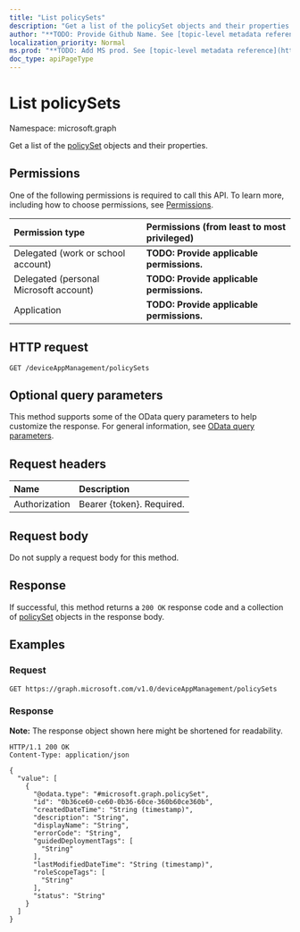 ```yaml
---
title: "List policySets"
description: "Get a list of the policySet objects and their properties."
author: "**TODO: Provide Github Name. See [topic-level metadata reference](https://msgo.azurewebsites.net/add/document/guidelines/metadata.html#topic-level-metadata)**"
localization_priority: Normal
ms.prod: "**TODO: Add MS prod. See [topic-level metadata reference](https://msgo.azurewebsites.net/add/document/guidelines/metadata.html#topic-level-metadata)**"
doc_type: apiPageType
---
```


# List policySets
Namespace: microsoft.graph



Get a list of the [policySet](../resources/policyset.md) objects and their properties.

## Permissions
One of the following permissions is required to call this API. To learn more, including how to choose permissions, see [Permissions](/graph/permissions-reference).

|Permission type|Permissions (from least to most privileged)|
|:---|:---|
|Delegated (work or school account)|**TODO: Provide applicable permissions.**|
|Delegated (personal Microsoft account)|**TODO: Provide applicable permissions.**|
|Application|**TODO: Provide applicable permissions.**|

## HTTP request

<!-- {
  "blockType": "ignored"
}
-->
``` http
GET /deviceAppManagement/policySets
```

## Optional query parameters
This method supports some of the OData query parameters to help customize the response. For general information, see [OData query parameters](/graph/query-parameters).

## Request headers
|Name|Description|
|:---|:---|
|Authorization|Bearer {token}. Required.|

## Request body
Do not supply a request body for this method.

## Response

If successful, this method returns a `200 OK` response code and a collection of [policySet](../resources/policyset.md) objects in the response body.

## Examples

### Request
<!-- {
  "blockType": "request",
  "name": "list_policyset"
}
-->
``` http
GET https://graph.microsoft.com/v1.0/deviceAppManagement/policySets
```


### Response
**Note:** The response object shown here might be shortened for readability.
<!-- {
  "blockType": "response",
  "truncated": true,
  "@odata.type": "Collection(microsoft.graph.policySet)"
}
-->
``` http
HTTP/1.1 200 OK
Content-Type: application/json

{
  "value": [
    {
      "@odata.type": "#microsoft.graph.policySet",
      "id": "0b36ce60-ce60-0b36-60ce-360b60ce360b",
      "createdDateTime": "String (timestamp)",
      "description": "String",
      "displayName": "String",
      "errorCode": "String",
      "guidedDeploymentTags": [
        "String"
      ],
      "lastModifiedDateTime": "String (timestamp)",
      "roleScopeTags": [
        "String"
      ],
      "status": "String"
    }
  ]
}
```

